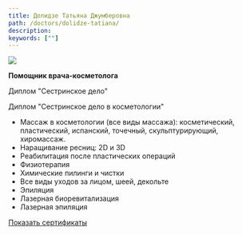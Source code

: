 ```yaml
---
title: Долидзе Татьяна Джумберовна
path: /doctors/dolidze-tatiana/
description:
keywords: [""]
---
```


![](http://lasertime.ru/images/Dopidze-Tatiana.jpg)

**Помощник врача-косметолога**

Диплом "Сестринское дело"

Диплом "Сестринское дело в косметологии"

* Массаж в косметологии (все виды массажа): косметический, пластический,
  испанский, точечный, скульптурирующий, хиромассаж.
* Наращивание ресниц: 2D и 3D
* Реабилитация после пластических операций
* Физиотерапия
* Химические пилинги и чистки
* Все виды уходов за лицом, шеей, декольте
* Эпиляция
* Лазерная биоревитализация
* Лазерная эпиляция

[Показать сертификаты](./dolidze-tatiana-certificates.pdf)